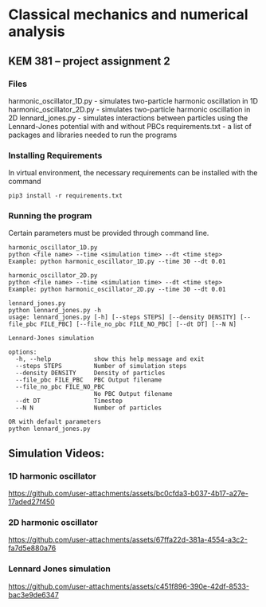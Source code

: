 # Classical mechanics and numerical analysis 
## KEM 381 – project assignment 2

### Files
harmonic_oscillator_1D.py - simulates two-particle harmonic oscillation in 1D
harmonic_oscillator_2D.py - simulates two-particle harmonic oscillation in 2D
lennard_jones.py - simulates interactions between particles using the Lennard-Jones potential with and without PBCs
requirements.txt - a list of packages and libraries needed to run the programs


### Installing Requirements
In virtual environment, the necessary requirements can be installed with the command
```
pip3 install -r requirements.txt
```

### Running the program
Certain parameters must be provided through command line.
```
harmonic_oscillator_1D.py
python <file name> --time <simulation time> --dt <time step>
Example: python harmonic_oscillator_1D.py --time 30 --dt 0.01

harmonic_oscillator_2D.py
python <file name> --time <simulation time> --dt <time step>
Example: python harmonic_oscillator_2D.py --time 30 --dt 0.01

lennard_jones.py
python lennard_jones.py -h 
usage: lennard_jones.py [-h] [--steps STEPS] [--density DENSITY] [--file_pbc FILE_PBC] [--file_no_pbc FILE_NO_PBC] [--dt DT] [--N N]

Lennard-Jones simulation

options:
  -h, --help            show this help message and exit
  --steps STEPS         Number of simulation steps
  --density DENSITY     Density of particles
  --file_pbc FILE_PBC   PBC Output filename
  --file_no_pbc FILE_NO_PBC
                        No PBC Output filename
  --dt DT               Timestep
  --N N                 Number of particles

OR with default parameters
python lennard_jones.py 
```
## Simulation Videos:
### 1D harmonic oscillator
https://github.com/user-attachments/assets/bc0cfda3-b037-4b17-a27e-17aded27f450

### 2D harmonic oscillator


https://github.com/user-attachments/assets/67ffa22d-381a-4554-a3c2-fa7d5e880a76



### Lennard Jones simulation


https://github.com/user-attachments/assets/c451f896-390e-42df-8533-bac3e9de6347


